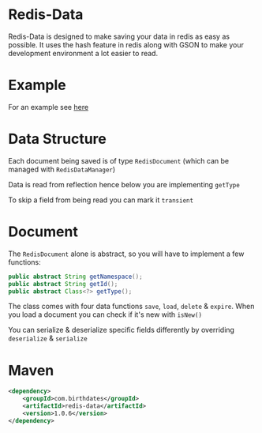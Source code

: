 # Redis-Data
Redis-Data is designed to make saving your data in redis as easy as possible.
It uses the hash feature in redis along with GSON to make your development environment a lot easier to read.

# Example
For an example see [here](https://github.com/birthdates/Redis-Data/tree/master/src/test/java/com/birthdates/redisdata/RedisDataTest.java)

# Data Structure
Each document being saved is of type `RedisDocument` (which can be managed with `RedisDataManager`)

Data is read from reflection hence below you are implementing `getType`

To skip a field from being read you can mark it `transient`

# Document
The `RedisDocument` alone is abstract, so you will have to implement a few functions:
```java
public abstract String getNamespace();
public abstract String getId();
public abstract Class<?> getType();
```
The class comes with four data functions `save`, `load`, `delete` & `expire`. When you load a document you can check if it's new with `isNew()`

You can serialize & deserialize specific fields differently by overriding `deserialize` & `serialize`
# Maven
```xml
<dependency>
    <groupId>com.birthdates</groupId>
    <artifactId>redis-data</artifactId>
    <version>1.0.6</version>
</dependency>
```